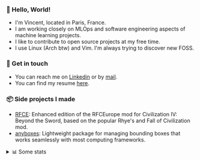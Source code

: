 ### 👋 Hello, World!

- I'm Vincent, located in Paris, France.
- I am working closely on MLOps and software engineering aspects of machine learning projects.
- I like to contribute to open source projects at my free time.
- I use Linux (Arch btw) and Vim. I'm always trying to discover new FOSS.

### 🔗 Get in touch

- You can reach me on [Linkedin](https://www.linkedin.com/in/vincent-duchauffour-3a9641155/) or by [mail](mailto:vincent.duchauffour@proton.me).
- You can find my resume [here](https://raw.githubusercontent.com/VDuchauffour/resume/main/resume.pdf).

### 📦 Side projects I made

- [RFCE](https://github.com/VDuchauffour/RFCEurope): Enhanced edition of the RFCEurope mod for Civilization IV: Beyond the Sword, based on the popular Rhye's and Fall of Civilization mod. 
- [anyboxes](https://github.com/VDuchauffour/anyboxes): Lightweight package for managing bounding boxes that works seamlessly with most computing frameworks. 

<details><summary>📊 Some stats</summary>  
  
<p align="center">
  <img alt="VDuchauffour's github stats" src="https://github-readme-stats.vercel.app/api?username=VDuchauffour&include_all_commits=true&show_icons=true&theme=react"/>
  <br />
  <img alt="VDuchauffour's streak stats" src="https://streak-stats.demolab.com?user=VDuchauffour&theme=react"/>
  <br />
  <img alt="VDuchauffour's language stats" src="https://github-readme-stats.vercel.app/api/top-langs/?username=VDuchauffour&count_private=true&include_all_commits=true&show_icons=true&layout=compact&theme=react"/>
  <!--   <br />
  <img alt="VDuchauffour's Wakatime stats" src="https://github-readme-stats.vercel.app/api/wakatime?username=VDuchauffour&theme=react"/> -->
</p>

#### 🧭 Wakatime stats
<!--START_SECTION:waka-->
![Code Time](http://img.shields.io/badge/Code%20Time-2%2C211%20hrs%202%20mins-blue)

![Lines of code](https://img.shields.io/badge/From%20Hello%20World%20I%27ve%20Written-3.8%20million%20lines%20of%20code-blue)

**🐱 My GitHub Data** 

> 📦 985.2 kB Used in GitHub's Storage 
 > 
> 🏆 791 Contributions in the Year 2024
 > 
> 🚫 Not Opted to Hire
 > 
> 📜 9 Public Repositories 
 > 
> 🔑 2 Private Repositories 
 > 
**I'm an Early 🐤** 

```text
🌞 Morning                484 commits         ██░░░░░░░░░░░░░░░░░░░░░░░   07.83 % 
🌆 Daytime                3630 commits        ███████████████░░░░░░░░░░   58.71 % 
🌃 Evening                1685 commits        ███████░░░░░░░░░░░░░░░░░░   27.25 % 
🌙 Night                  384 commits         ██░░░░░░░░░░░░░░░░░░░░░░░   06.21 % 
```
📅 **I'm Most Productive on Monday** 

```text
Monday                   1429 commits        ██████░░░░░░░░░░░░░░░░░░░   23.11 % 
Tuesday                  1265 commits        █████░░░░░░░░░░░░░░░░░░░░   20.46 % 
Wednesday                968 commits         ████░░░░░░░░░░░░░░░░░░░░░   15.66 % 
Thursday                 1176 commits        █████░░░░░░░░░░░░░░░░░░░░   19.02 % 
Friday                   987 commits         ████░░░░░░░░░░░░░░░░░░░░░   15.96 % 
Saturday                 87 commits          ░░░░░░░░░░░░░░░░░░░░░░░░░   01.41 % 
Sunday                   271 commits         █░░░░░░░░░░░░░░░░░░░░░░░░   04.38 % 
```


📊 **This Week I Spent My Time On** 

```text
💬 Programming Languages: 
Python                   9 hrs               █████████████░░░░░░░░░░░░   50.42 % 
YAML                     3 hrs 41 mins       █████░░░░░░░░░░░░░░░░░░░░   20.71 % 
TeX                      1 hr 45 mins        ██░░░░░░░░░░░░░░░░░░░░░░░   09.83 % 
Markdown                 1 hr 31 mins        ██░░░░░░░░░░░░░░░░░░░░░░░   08.54 % 
Bash                     1 hr 6 mins         ██░░░░░░░░░░░░░░░░░░░░░░░   06.23 % 
```


 Last Updated on 26/09/2024 00:49:08 UTC
<!--END_SECTION:waka-->
</details>
